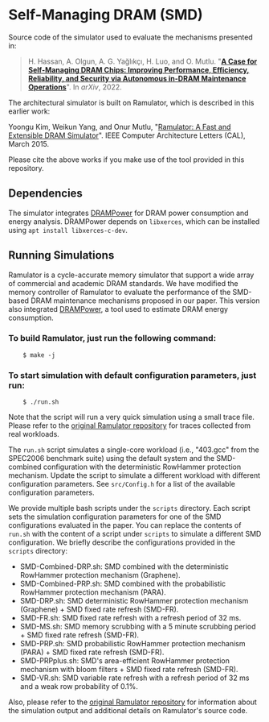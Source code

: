 # Self-Managing DRAM (SMD)

Source code of the simulator used to evaluate the mechanisms presented in:
>H. Hassan, A. Olgun, A. G. Yağlıkçı, H. Luo, and O. Mutlu.
>"[**A Case for Self-Managing DRAM Chips: Improving Performance, Efficiency, Reliability, and Security via Autonomous in-DRAM Maintenance Operations**](https://arxiv.org/abs/2207.13358)".
>In _arXiv_, 2022.

The architectural simulator is built on Ramulator, which is described in this earlier work:

Yoongu Kim, Weikun Yang, and Onur Mutlu, "[Ramulator: A Fast and Extensible DRAM Simulator](https://people.inf.ethz.ch/omutlu/pub/ramulator_dram_simulator-ieee-cal15.pdf)". IEEE Computer Architecture Letters (CAL), March 2015. 

Please cite the above works if you make use of the tool provided in this repository.

## Dependencies

The simulator integrates [DRAMPower](https://github.com/tukl-msd/DRAMPower) for DRAM power consumption and energy analysis. DRAMPower depends on `libxerces`, which can be installed using `apt install libxerces-c-dev`.

## Running Simulations

Ramulator is a cycle-accurate memory simulator that support a wide array of
commercial and academic DRAM standards. We have modified the memory controller
of Ramulator to evaluate the performance of the SMD-based DRAM maintenance
mechanisms proposed in our paper. This version also integrated
[DRAMPower](https://github.com/tukl-msd/DRAMPower), a tool used to estimate DRAM
energy consumption.

### To build Ramulator, just run the following command:
        $ make -j

### To start simulation with default configuration parameters, just run:
        $ ./run.sh

Note that the script will run a very quick simulation using a small trace
file. Please refer to the [original Ramulator
repository](https://github.com/CMU-SAFARI/ramulator) for traces collected
from real workloads.

The `run.sh` script simulates a single-core workload (i.e., "403.gcc" from the
SPEC2006 benchmark suite) using the default system and the SMD-combined configuration with the deterministic RowHammer protection mechanism. 
Update the script to simulate a different workload with different
configuration parameters. See `src/Config.h` for a list of the available
configuration parameters.

We provide multiple bash scripts under the `scripts` directory. Each script sets the simulation configuration parameters for one of the SMD configurations evaluated in the paper. You can replace the contents of `run.sh` with the content of a script under `scripts` to simulate a different SMD configuration. We briefly describe the configurations provided in the `scripts` directory:

* SMD-Combined-DRP.sh: SMD combined with the deterministic RowHammer protection mechanism (Graphene).
* SMD-Combined-PRP.sh: SMD combined with the probabilistic RowHammer protection mechanism (PARA).
* SMD-DRP.sh: SMD deterministic RowHammer protection mechanism (Graphene) + SMD fixed rate refresh (SMD-FR).
* SMD-FR.sh: SMD fixed rate refresh with a refresh period of 32 ms.
* SMD-MS.sh: SMD memory scrubbing with a 5 minute scrubbing period + SMD fixed rate refresh (SMD-FR).
* SMD-PRP.sh: SMD probabilistic RowHammer protection mechanism (PARA) + SMD fixed rate refresh (SMD-FR).
* SMD-PRPplus.sh: SMD's area-efficient RowHammer protection mechanism with bloom filters + SMD fixed rate refresh (SMD-FR).
* SMD-VR.sh: SMD variable rate refresh with a refresh period of 32 ms and a weak row probability of 0.1%.

Also, please refer to the [original Ramulator
repository](https://github.com/CMU-SAFARI/ramulator) for information about the
simulation output and additional details on Ramulator's source code.
